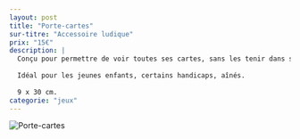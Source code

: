 ```yaml
---
layout: post
title: "Porte-cartes"
sur-titre: "Accessoire ludique"
prix: "15€"
description: |
  Conçu pour permettre de voir toutes ses cartes, sans les tenir dans ses mains !
  
  Idéal pour les jeunes enfants, certains handicaps, aînés.
  
  9 x 30 cm.
categorie: "jeux"
---
```

![Porte-cartes]({{site.baseurl}}/assets/img/produits/ludique/Porte-cartes.png)
